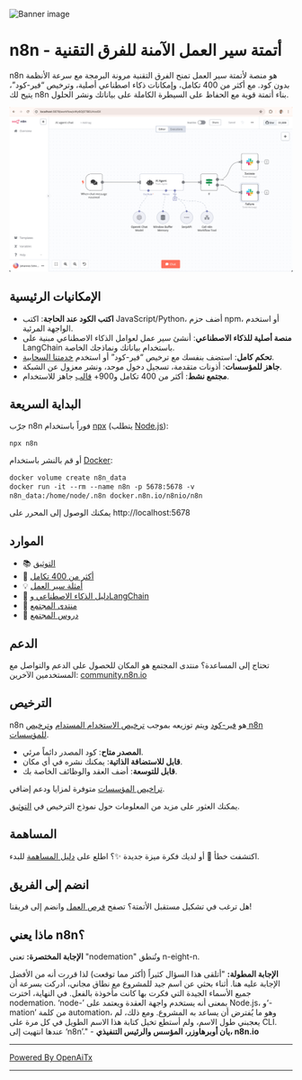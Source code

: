 ![Banner image](https://user-images.githubusercontent.com/10284570/173569848-c624317f-42b1-45a6-ab09-f0ea3c247648.png)

# n8n - أتمتة سير العمل الآمنة للفرق التقنية

n8n هو منصة لأتمتة سير العمل تمنح الفرق التقنية مرونة البرمجة مع سرعة الأنظمة بدون كود. مع أكثر من 400 تكامل، وإمكانات ذكاء اصطناعي أصلية، وترخيص “فير-كود”، يتيح لك n8n بناء أتمتة قوية مع الحفاظ على السيطرة الكاملة على بياناتك ونشر الحلول.

![n8n.io - Screenshot](https://raw.githubusercontent.com/n8n-io/n8n/master/assets/n8n-screenshot-readme.png)

## الإمكانيات الرئيسية

- **اكتب الكود عند الحاجة**: اكتب JavaScript/Python، أضف حزم npm، أو استخدم الواجهة المرئية.
- **منصة أصلية للذكاء الاصطناعي**: أنشئ سير عمل لعوامل الذكاء الاصطناعي مبنية على LangChain باستخدام بياناتك ونماذجك الخاصة.
- **تحكم كامل**: استضف بنفسك مع ترخيص “فير-كود” أو استخدم [خدمتنا السحابية](https://app.n8n.cloud/login).
- **جاهز للمؤسسات**: أذونات متقدمة، تسجيل دخول موحد، ونشر معزول عن الشبكة.
- **مجتمع نشط**: أكثر من 400 تكامل و900+ [قالب](https://n8n.io/workflows) جاهز للاستخدام.

## البداية السريعة

جرّب n8n فوراً باستخدام [npx](https://docs.n8n.io/hosting/installation/npm/) (يتطلب [Node.js](https://nodejs.org/en/)):

```
npx n8n
```

أو قم بالنشر باستخدام [Docker](https://docs.n8n.io/hosting/installation/docker/):

```
docker volume create n8n_data
docker run -it --rm --name n8n -p 5678:5678 -v n8n_data:/home/node/.n8n docker.n8n.io/n8nio/n8n
```

يمكنك الوصول إلى المحرر على http://localhost:5678

## الموارد

- 📚 [التوثيق](https://docs.n8n.io)
- 🔧 [أكثر من 400 تكامل](https://n8n.io/integrations)
- 💡 [أمثلة سير العمل](https://n8n.io/workflows)
- 🤖 [دليل الذكاء الاصطناعي وLangChain](https://docs.n8n.io/langchain/)
- 👥 [منتدى المجتمع](https://community.n8n.io)
- 📖 [دروس المجتمع](https://community.n8n.io/c/tutorials/28)

## الدعم

تحتاج إلى المساعدة؟ منتدى المجتمع هو المكان للحصول على الدعم والتواصل مع المستخدمين الآخرين:
[community.n8n.io](https://community.n8n.io)

## الترخيص

n8n هو [فير-كود](https://faircode.io) ويتم توزيعه بموجب [ترخيص الاستخدام المستدام](https://github.com/n8n-io/n8n/blob/master/LICENSE.md) و[ترخيص n8n للمؤسسات](https://github.com/n8n-io/n8n/blob/master/LICENSE_EE.md).

- **المصدر متاح**: كود المصدر دائماً مرئي.
- **قابل للاستضافة الذاتية**: يمكنك نشره في أي مكان.
- **قابل للتوسعة**: أضف العقد والوظائف الخاصة بك.

[تراخيص المؤسسات](mailto:license@n8n.io) متوفرة لمزايا ودعم إضافي.

يمكنك العثور على مزيد من المعلومات حول نموذج الترخيص في [التوثيق](https://docs.n8n.io/reference/license/).

## المساهمة

اكتشفت خطأ 🐛 أو لديك فكرة ميزة جديدة ✨؟ اطلع على [دليل المساهمة](https://github.com/n8n-io/n8n/blob/master/CONTRIBUTING.md) للبدء.

## انضم إلى الفريق

هل ترغب في تشكيل مستقبل الأتمتة؟ تصفح [فرص العمل](https://n8n.io/careers) وانضم إلى فريقنا!

## ماذا يعني n8n؟

**الإجابة المختصرة:** تعني "nodemation" وتُنطق n-eight-n.

**الإجابة المطولة:** "أتلقى هذا السؤال كثيراً (أكثر مما توقعت) لذا قررت أنه من الأفضل الإجابة عليه هنا. أثناء بحثي عن اسم جيد للمشروع مع نطاق مجاني، أدركت بسرعة أن جميع الأسماء الجيدة التي فكرت بها كانت مأخوذة بالفعل. في النهاية، اخترت nodemation. ‘node-’ بمعنى أنه يستخدم واجهة العقدة ويعتمد على Node.js، و‘-mation’ من كلمة automation، وهو ما يُفترض أن يساعد به المشروع. ومع ذلك، لم يعجبني طول الاسم، ولم أستطع تخيل كتابة هذا الاسم الطويل في كل مرة على CLI. عندها انتهيت إلى ‘n8n’." - **يان أوبرهاوزر، المؤسس والرئيس التنفيذي، n8n.io**


---


[Powered By OpenAiTx](https://github.com/OpenAiTx/OpenAiTx)


---